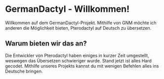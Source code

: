 # GermanDactyl - Willkommen!

Willkommen auf dem GermanDactyl-Projekt.
Mithilfe von GNM möchte ich anderen die Möglichkeit bieten, Pterodactyl auf Deutsch zu übersetzen.

## Warum bieten wir das an?
Die Entwickler von Pterodactyl haben einiges in kurzer Zeit umgestellt, weswegen das Übersetzen schwieriger wurde. Stand jetzt ist alles Hard gecodet. Mithilfe unseres Projekts kannst du mit wenigen Befehlen alles ins Deutsche bringen.

